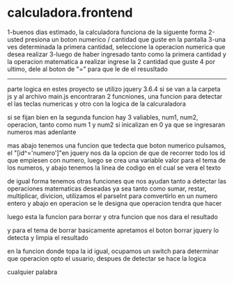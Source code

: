 # calculadora.frontend
1-buenos dias estimado, la calculadora funciona de la siguente forma
2-usted presiona un boton numerico / cantidad que guste en la pantalla
3-una ves determinada la primera cantidad, seleccione la operacion numerica que desea realizar
3-luego de haber ingresado tanto como la primera cantidad y la operacion matematica a realizar ingrese la 2 cantidad que guste
4 por ultimo, dele al boton de "=" para que le de el resusltado
________________________________________________________________
parte logica
en estes proyecto se utilizo jquery 3.6.4
si se van a la carpeta js y al archivo main.js encontraran 2 funcniones, una funcion para detectar el las teclas numericas
y otro con la logica de la calcuraladora

si se fijan bien en la segunda funcion hay 3 valiables, num1, num2, operacion, tanto como num 1 y num2 si inicalizan en 0 ya que se ingresaran numeros mas adenlante

mas abajo tenemos una funcion que tedecta que boton numerico pulsamos, el "[id^='numero']"en jquery nos da la opcion de que de recorrer todo los id que empiesen con numero, luego se crea una variable valor para el tema de los numeros, y abajo tenemos la linea de codigo en el cual se vera el texto

de igual forma tenemos otras funciones que nos ayudan tanto a detectar las operaciones matematicas deseadas ya sea tanto como sumar, restar, multiplicar, divicion, utilizamos el parseInt para comvertirlo en un numero entero y abajo en operacion se le designa que operacion tendra que hacer

luego esta la funcion para borrar y otra funcion que nos dara el resultado

y para el tema de borrar basicamente apretamos el boton borrar jquery lo detecta y limpia el resultado

en la funcion donde topa la id igual, ocupamos un switch para determinar que operacion opto el usuario, despues de detectar se hace la logica



cualquier palabra
